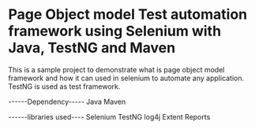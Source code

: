 # Page Object model Test automation framework using Selenium with Java, TestNG and Maven
This is a sample project to demonstrate what is page object model framework and how it can used in selenium to automate any application.
TestNG is used as test framework.

------Dependency-----
Java
Maven

------libraries used----
Selenium
TestNG
log4j
Extent Reports


